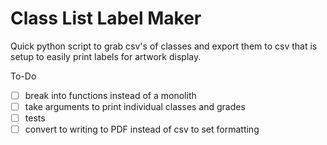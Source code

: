 # Class List Label Maker
Quick python script to grab csv's of classes and export them to csv that is setup to easily print labels for artwork display.

To-Do
- [ ] break into functions instead of a monolith
- [ ] take arguments to print individual classes and grades
- [ ] tests
- [ ] convert to writing to PDF instead of csv to set formatting
